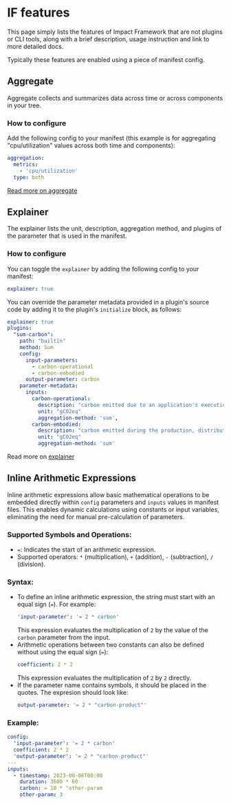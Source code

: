 # IF features

This page simply lists the features of Impact Framework that are not plugins or CLI tools, along with a brief description, usage instruction and link to more detailed docs.

Typically these features are enabled using a piece of manifest config.

## Aggregate

Aggregate collects and summarizes data across time or across components in your tree.

### How to configure

Add the following config to your manifest (this example is for aggregating "cpu/utilization" values across both time and components):

```yaml
aggregation:
  metrics:
    - 'cpu/utilization'
  type: both
```

[Read more on aggregate](../major-concepts/aggregation.md)

## Explainer

The explainer lists the unit, description, aggregation method, and plugins of the parameter that is used in the manifest.

### How to configure

You can toggle the `explainer` by adding the following config to your manifest:

```yaml
explainer: true
```

You can override the parameter metadata provided in a plugin's source code by adding it to the plugin's `initialize` block, as follows:

```yaml
explainer: true
plugins:
  "sum-carbon":
    path: "builtin"
    method: Sum
    config:
      input-parameters:
        - carbon-operational
        - carbon-embodied
      output-parameter: carbon
    parameter-metadata:
      inputs:
        carbon-operational:
          description: "carbon emitted due to an application's execution"
          unit: "gCO2eq"
          aggregation-method: 'sum',
        carbon-embodied:
          description: "carbon emitted during the production, distribution and disposal of a hardware component, scaled by the fraction of the component's lifespan being allocated to the application under investigation"
          unit: "gCO2eq"
          aggregation-method: 'sum'
```

Read more on [explainer](../users/how-to-use-the-explain-feature.md)

## Inline Arithmetic Expressions

Inline arithmetic expressions allow basic mathematical operations to be embedded directly within `config` parameters and `inputs` values in manifest files. This enables dynamic calculations using constants or input variables, eliminating the need for manual pre-calculation of parameters.

### Supported Symbols and Operations:

- `=`: Indicates the start of an arithmetic expression.
- Supported operators: `*` (multiplication), `+` (addition), `-` (subtraction), `/` (division).

### Syntax:

- To define an inline arithmetic expression, the string must start with an equal sign (`=`). For example:
  ```yaml
  'input-parameter': '= 2 * carbon'
  ```
  This expression evaluates the multiplication of `2` by the value of the `carbon` parameter from the input.
- Arithmetic operations between two constants can also be defined without using the equal sign (`=`):
  ```yaml
  coefficient: 2 * 2
  ```
  This expression evaluates the multiplication of `2` by `2` directly.
- If the parameter name contains symbols, it should be placed in the quotes. The expresion should look like:
  ```yaml
  output-parameter: '= 2 * "carbon-product"'
  ```

### Example:

```yaml
config:
  'input-parameter': '= 2 * carbon'
  coefficient: 2 * 2
  'output-parameter': '= 2 * "carbon-product"'
---
inputs:
  - timestamp: 2023-08-06T00:00
    duration: 3600 * 60
    carbon: = 10 * "other-param
    other-param: 3
```
